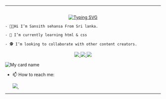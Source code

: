 ----
##
 

<p align="center">
    <a href="https://github.com/TOXIC-DEVIL">
        <img
            src="https://readme-typing-svg.herokuapp.com?size=30&width=800&lines=👋+Hi+I'm+Sansith+sehansa..."
            alt="Typing SVG"
        />
    </a>
</p>


```
- 🧑‍🏫Hi I’m Sansith sehansa From Sri lanka.

- 📖 I’m currently learning html & css

- 🕵️ I’m looking to collaborate with other content creators.

```  
<p align="center">
  <a href="https://github.com/sansithsehansa">
    <img src="https://komarev.com/ghpvc/?username=sansithsehansa&label=Profile%20views&color=ff69b4&label=Profile+Views&style=plastic">

  </a>
  <a href="https://github.com/sansithsehansa?tab=stars">
    <img src="https://img.shields.io/github/stars/sansithsehansa?color=ff69b4&label=Stars&style=plastic">

  </a>
  <a href="https://github.com/sansithsehansa?tab=followers">
    <img src="https://img.shields.io/github/followers/sansithsehansa?color=ff69b4&label=Followers&style=plastic">

  </a>
</p>


![My card name](https://cardivo.vercel.app/api?name=TOXIC%20-%20DEVIL&description=Hi,%20Welcome%20To%20My%20Profile%20❤&image=https://encrypted-tbn0.gstatic.com/images?q=tbn:ANd9GcR7aMC3bf4bg4l_nhYS2Un9FXbFYcB4T83Shjk8xSUZDh_D61LFpzbpeqLW&s=10?v=4&backgroundColor=%23ecf0f1&instagram=___toxic____devil___&linkedin=___toxic____devil___&github=TOXIC-DEVIL&twitter=@TOXIC-DEVIL&pattern=leaf&colorPattern=%23eaeaea)

- 📫 How to reach me:

  <a href="https://wa.me/message/3TVXCTZQV23LO1">
    <img src="https://img.shields.io/badge/WhatsApp-25D366?style=for-the-badge&logo=whatsapp&logoColor=white" />
  </a>&nbsp;&nbsp;
  <a

  
----
